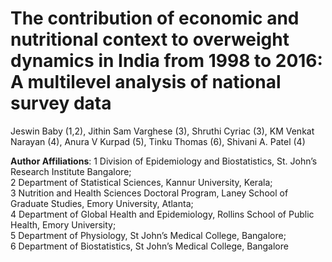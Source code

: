 # The contribution of economic and nutritional context to overweight dynamics in India from 1998 to 2016: A multilevel analysis of national survey data

Jeswin Baby (1,2), Jithin Sam Varghese (3), Shruthi Cyriac (3), KM Venkat Narayan (4), Anura V Kurpad (5), Tinku Thomas (6), Shivani A. Patel (4)  

**Author Affiliations**: 
1 Division of Epidemiology and Biostatistics, St. John’s Research Institute Bangalore;   
2 Department of Statistical Sciences, Kannur University, Kerala;   
3 Nutrition and Health Sciences Doctoral Program, Laney School of Graduate Studies, Emory University, Atlanta;   
4 Department of Global Health and Epidemiology, Rollins School of Public Health, Emory University;   
5 Department of Physiology, St John’s Medical College, Bangalore;   
6 Department of Biostatistics, St John’s Medical College, Bangalore

